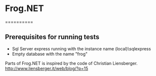 # Frog.NET
==========
## Prerequisites for running tests
* Sql Server express running with the instance name (local)\sqlexpress
* Empty database with the name "frog"



Parts of Frog.NET is inspired by the code of Christian Liensberger. 
http://www.liensberger.it/web/blog/?p=15
